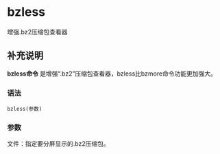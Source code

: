 bzless
===

增强.bz2压缩包查看器

## 补充说明

**bzless命令** 是增强“.bz2”压缩包查看器，bzless比bzmore命令功能更加强大。

### 语法  

```
bzless(参数)
```

### 参数  

文件：指定要分屏显示的.bz2压缩包。


<!-- Linux命令行搜索引擎：https://jaywcjlove.github.io/linux-command/ -->